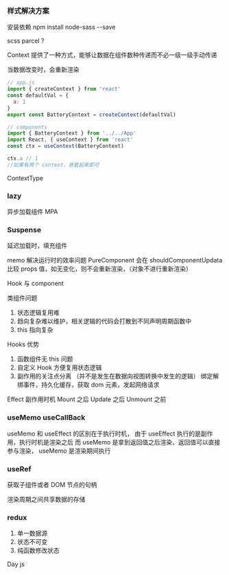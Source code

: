 ### 样式解决方案

安装依赖
npm install node-sass --save

scss parcel ?

Context
提供了一种方式，能够让数据在组件数种传递而不必一级一级手动传递

当数据改变时，会重新渲染

```js
// app.js
import { createContext } from 'react'
const defaultVal = {
  a: 1
}
export const BatteryContext = createContext(defaultVal)

// components
import { BatteryContext } from '../../App'
import React, { useContext } from 'react'
const ctx = useContext(BatteryContext)

ctx.a // 1
//如果有两个 context，嵌套起来即可
```

ContextType

### lazy

异步加载组件
MPA

### Suspense

延迟加载时，填充组件

<!-- 延迟加载 -->

memo 解决运行时的效率问题
PureComponent 会在 shouldComponentUpdata 比较 props 值，如无变化，则不会重新渲染，（对象不进行重新渲染）

Hook 与 component

类组件问题

1. 状态逻辑复用难
2. 趋向复杂难以维护，相关逻辑的代码会打散到不同声明周期函数中
3. this 指向复杂

Hooks 优势

1. 函数组件无 this 问题
2. 自定义 Hook 方便复用状态逻辑
3. 副作用的关注点分离 （并不是发生在数据向视图转换中发生的逻辑）
   绑定解绑事件，持久化缓存，获取 dom 元素，发起网络请求

Effect
副作用时机
Mount 之后
Update 之后
Unmount 之前

### useMemo useCallBack

useMemo 和 useEffect 的区别在于执行时机，
由于 useEffect 执行的是副作用，执行时机是渲染之后
而 useMemo 是拿到返回值之后渲染，返回值可以直接参与渲染， useMemo 是渲染期间执行

### useRef

获取子组件或者 DOM 节点的句柄

渲染周期之间共享数据的存储

### redux

1. 单一数据源
2. 状态不可变
3. 纯函数修改状态

Day js

